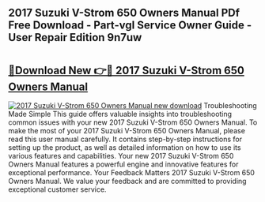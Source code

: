 ## 2017 Suzuki V-Strom 650 Owners Manual PDf Free Download - Part-vgI Service Owner Guide - User Repair Edition 9n7uw

# <h2><a href="http://cf1859.oget.top/?id=2017+Suzuki+V-Strom+650+Owners+Manual">🔗Download New 👉🔴 2017 Suzuki V-Strom 650 Owners Manual</a></h2>

[![2017 Suzuki V-Strom 650 Owners Manual new download](https://i.imgur.com/5g1atiW.png)](http://cf1859.oget.top/?id=2017+Suzuki+V-Strom+650+Owners+Manual)
Troubleshooting Made Simple This guide offers valuable insights into troubleshooting common issues with your new 2017 Suzuki V-Strom 650 Owners Manual. To make the most of your 2017 Suzuki V-Strom 650 Owners Manual, please read this user manual carefully. It contains step-by-step instructions for setting up the product, as well as detailed information on how to use its various features and capabilities. Your new 2017 Suzuki V-Strom 650 Owners Manual features a powerful engine and innovative features for exceptional performance. Your Feedback Matters 2017 Suzuki V-Strom 650 Owners Manual. We value your feedback and are committed to providing exceptional customer service.
